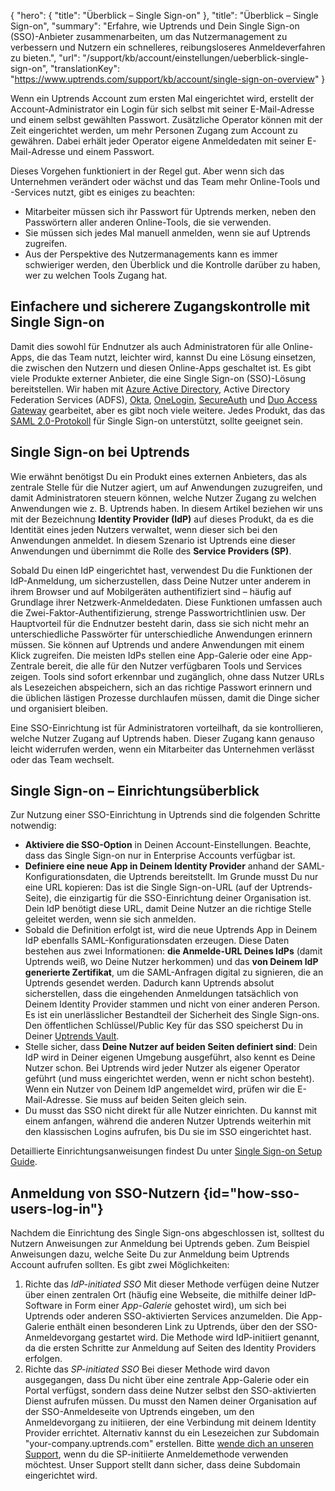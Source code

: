 {
  "hero": {
    "title": "Überblick – Single Sign-on"
  },
  "title": "Überblick – Single Sign-on",
  "summary": "Erfahre, wie Uptrends und Dein Single Sign-on (SSO)-Anbieter zusammenarbeiten, um das Nutzermanagement zu verbessern und Nutzern ein schnelleres, reibungsloseres Anmeldeverfahren zu bieten.",
  "url": "/support/kb/account/einstellungen/ueberblick-single-sign-on",
  "translationKey": "https://www.uptrends.com/support/kb/account/single-sign-on-overview"
}

Wenn ein Uptrends Account zum ersten Mal eingerichtet wird, erstellt der Account-Administrator ein Login für sich selbst mit seiner E-Mail-Adresse und einem selbst gewählten Passwort. Zusätzliche Operator können mit der Zeit eingerichtet werden, um mehr Personen Zugang zum Account zu gewähren. Dabei erhält jeder Operator eigene Anmeldedaten mit seiner E-Mail-Adresse und einem Passwort.

Dieses Vorgehen funktioniert in der Regel gut. Aber wenn sich das Unternehmen verändert oder wächst und das Team mehr Online-Tools und -Services nutzt, gibt es einiges zu beachten:

- Mitarbeiter müssen sich ihr Passwort für Uptrends merken, neben den Passwörtern aller anderen Online-Tools, die sie verwenden.
- Sie müssen sich jedes Mal manuell anmelden, wenn sie auf Uptrends zugreifen.
- Aus der Perspektive des Nutzermanagements kann es immer schwieriger werden, den Überblick und die Kontrolle darüber zu haben, wer zu welchen Tools Zugang hat.

## Einfachere und sicherere Zugangskontrolle mit Single Sign-on

Damit dies sowohl für Endnutzer als auch Administratoren für alle Online-Apps, die das Team nutzt, leichter wird, kannst Du eine Lösung einsetzen, die zwischen den Nutzern und diesen Online-Apps geschaltet ist. Es gibt viele Produkte externer Anbieter, die eine Single Sign-on (SSO)-Lösung bereitstellen. Wir haben mit [Azure Active Directory](https://azure.microsoft.com/de-de/services/active-directory/), Active Directory Federation Services (ADFS), [Okta](https://www.okta.com/), [OneLogin](https://www.onelogin.com/), [SecureAuth](https://www.secureauth.com/) und [Duo Access Gateway](https://duo.com/docs/dag) gearbeitet, aber es gibt noch viele weitere. Jedes Produkt, das das [SAML 2.0-Protokoll](https://de.wikipedia.org/wiki/Security_Assertion_Markup_Language) für Single Sign-on unterstützt, sollte geeignet sein.

## Single Sign-on bei Uptrends

Wie erwähnt benötigst Du ein Produkt eines externen Anbieters, das als zentrale Stelle für die Nutzer agiert, um auf Anwendungen zuzugreifen, und damit Administratoren steuern können, welche Nutzer Zugang zu welchen Anwendungen wie z. B. Uptrends haben. In diesem Artikel beziehen wir uns mit der Bezeichnung **Identity Provider (IdP)** auf dieses Produkt, da es die Identität eines jeden Nutzers verwaltet, wenn dieser sich bei den Anwendungen anmeldet. In diesem Szenario ist Uptrends eine dieser Anwendungen und übernimmt die Rolle des **Service Providers (SP)**.

Sobald Du einen IdP eingerichtet hast, verwendest Du die Funktionen der IdP-Anmeldung, um sicherzustellen, dass Deine Nutzer unter anderem in ihrem Browser und auf Mobilgeräten authentifiziert sind – häufig auf Grundlage ihrer Netzwerk-Anmeldedaten. Diese Funktionen umfassen auch die Zwei-Faktor-Authentifizierung, strenge Passwortrichtlinien usw. Der Hauptvorteil für die Endnutzer besteht darin, dass sie sich nicht mehr an unterschiedliche Passwörter für unterschiedliche Anwendungen erinnern müssen. Sie können auf Uptrends und andere Anwendungen mit einem Klick zugreifen. Die meisten IdPs stellen eine App-Galerie oder eine App-Zentrale bereit, die alle für den Nutzer verfügbaren Tools und Services zeigen. Tools sind sofort erkennbar und zugänglich, ohne dass Nutzer URLs als Lesezeichen abspeichern, sich an das richtige Passwort erinnern und die üblichen lästigen Prozesse durchlaufen müssen, damit die Dinge sicher und organisiert bleiben.

Eine SSO-Einrichtung ist für Administratoren vorteilhaft, da sie kontrollieren, welche Nutzer Zugang auf Uptrends haben. Dieser Zugang kann genauso leicht widerrufen werden, wenn ein Mitarbeiter das Unternehmen verlässt oder das Team wechselt.

## Single Sign-on – Einrichtungsüberblick

Zur Nutzung einer SSO-Einrichtung in Uptrends sind die folgenden Schritte notwendig:

- **Aktiviere die SSO-Option** in Deinen Account-Einstellungen. Beachte, dass das Single Sign-on nur in Enterprise Accounts verfügbar ist.
- **Definiere eine neue App in Deinem Identity Provider** anhand der SAML-Konfigurationsdaten, die Uptrends bereitstellt. Im Grunde musst Du nur eine URL kopieren: Das ist die Single Sign-on-URL (auf der Uptrends-Seite), die einzigartig für die SSO-Einrichtung deiner Organisation ist. Dein IdP benötigt diese URL, damit Deine Nutzer an die richtige Stelle geleitet werden, wenn sie sich anmelden.
- Sobald die Definition erfolgt ist, wird die neue Uptrends App in Deinem IdP ebenfalls SAML-Konfigurationsdaten erzeugen. Diese Daten bestehen aus zwei Informationen: **die Anmelde-URL Deines IdPs** (damit Uptrends weiß, wo Deine Nutzer herkommen) und das **von Deinem IdP generierte Zertifikat**, um die SAML-Anfragen digital zu signieren, die an Uptrends gesendet werden. Dadurch kann Uptrends absolut sicherstellen, dass die eingehenden Anmeldungen tatsächlich von Deinem Identity Provider stammen und nicht von einer anderen Person. Es ist ein unerlässlicher Bestandteil der Sicherheit des Single Sign-ons. Den öffentlichen Schlüssel/Public Key für das SSO speicherst Du in Deiner [Uptrends Vault](/support/kb/vault).
- Stelle sicher, dass **Deine Nutzer auf beiden Seiten definiert sind**: Dein IdP wird in Deiner eigenen Umgebung ausgeführt, also kennt es Deine Nutzer schon. Bei Uptrends wird jeder Nutzer als eigener Operator geführt (und muss eingerichtet werden, wenn er nicht schon besteht). Wenn ein Nutzer von Deinem IdP angemeldet wird, prüfen wir die E-Mail-Adresse. Sie muss auf beiden Seiten gleich sein.
- Du musst das SSO nicht direkt für alle Nutzer einrichten. Du kannst mit einem anfangen, während die anderen Nutzer Uptrends weiterhin mit den klassischen Logins aufrufen, bis Du sie im SSO eingerichtet hast.

Detaillierte Einrichtungsanweisungen findest Du unter [Single Sign-on Setup Guide](/support/kb/account/einstellungen/sso-setup-guide).

## Anmeldung von SSO-Nutzern {id="how-sso-users-log-in"}

Nachdem die Einrichtung des Single Sign-ons abgeschlossen ist, solltest du Nutzern Anweisungen zur Anmeldung bei Uptrends geben. Zum Beispiel Anweisungen dazu, welche Seite Du zur Anmeldung beim Uptrends Account aufrufen sollten. Es gibt zwei Möglichkeiten:

1. Richte das *IdP-initiated SSO* Mit dieser Methode verfügen deine Nutzer über einen zentralen Ort (häufig eine Webseite, die mithilfe deiner IdP-Software in Form einer *App-Galerie* gehostet wird), um sich bei Uptrends oder anderen SSO-aktivierten Services anzumelden. Die App-Galerie enthält einen besonderen Link zu Uptrends, über den der SSO-Anmeldevorgang gestartet wird. Die Methode wird IdP-initiiert genannt, da die ersten Schritte zur Anmeldung auf Seiten des Identity Providers erfolgen.
2. Richte das *SP-initiated SSO* Bei dieser Methode wird davon ausgegangen, dass Du nicht über eine zentrale App-Galerie oder ein Portal verfügst, sondern dass deine Nutzer selbst den SSO-aktivierten Dienst aufrufen müssen. Du musst den Namen deiner Organisation auf der SSO-Anmeldeseite von Uptrends eingeben, um den Anmeldevorgang zu initiieren, der eine Verbindung mit deinem Identity Provider errichtet. Alternativ kannst du ein Lesezeichen zur Subdomain "your-company.uptrends.com" erstellen. Bitte [wende dich an unseren Support](/contact), wenn du die SP-initiierte Anmeldemethode verwenden möchtest. Unser Support stellt dann sicher, dass deine Subdomain eingerichtet wird.
